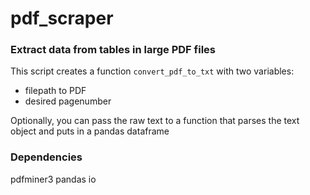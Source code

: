 # pdf_scraper
### Extract data from tables in large PDF files
This script creates a function `convert_pdf_to_txt` with two variables:
- filepath to PDF
- desired pagenumber

Optionally, you can pass the raw text to a function that parses the text object and puts in a pandas dataframe

### Dependencies
pdfminer3
pandas
io
